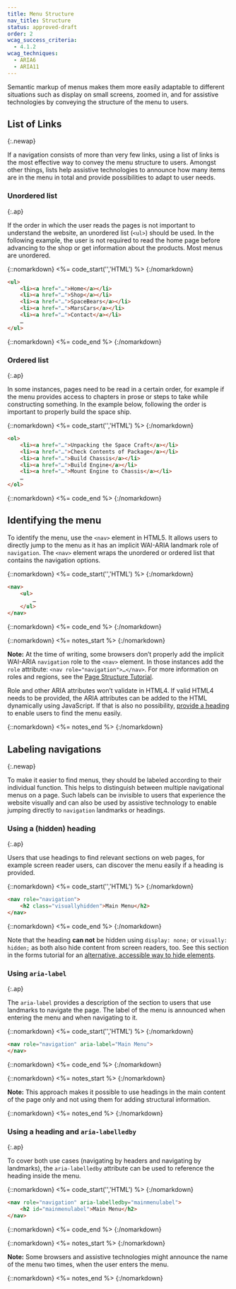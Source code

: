 ```yaml
---
title: Menu Structure
nav_title: Structure
status: approved-draft
order: 2
wcag_success_criteria:
  - 4.1.2
wcag_techniques:
  - ARIA6
  - ARIA11
---
```


Semantic markup of menus makes them more easily adaptable to different situations such as display on small screens, zoomed in, and for assistive technologies by conveying the structure of the menu to users.

## List of Links
{:.newap}

If a navigation consists of more than very few links, using a list of links is the most effective way to convey the menu structure to users. Amongst other things, lists help assistive technologies to announce how many items are in the menu in total and provide possibilities to adapt to user needs.

### Unordered list
{:.ap}

If the order in which the user reads the pages is not important to understand the website, an unordered list (`<ul>`) should be used. In the following example, the user is not required to read the home page before advancing to the shop or get information about the products. Most menus are unordered.

{::nomarkdown}
<%= code_start('','HTML') %>
{:/nomarkdown}

~~~ html
<ul>
	<li><a href="…">Home</a></li>
	<li><a href="…">Shop</a></li>
	<li><a href="…">SpaceBears</a></li>
	<li><a href="…">MarsCars</a></li>
	<li><a href="…">Contact</a></li>
	…
</ul>
~~~

{::nomarkdown}
<%= code_end %>
{:/nomarkdown}


### Ordered list
{:.ap}

In some instances, pages need to be read in a certain order, for example if the menu provides access to chapters in prose or steps to take while constructing something. In the example below, following the order is important to properly build the space ship.

{::nomarkdown}
<%= code_start('','HTML') %>
{:/nomarkdown}

~~~ html
<ol>
	<li><a href="…">Unpacking the Space Craft</a></li>
	<li><a href="…">Check Contents of Package</a></li>
	<li><a href="…">Build Chassis</a></li>
	<li><a href="…">Build Engine</a></li>
	<li><a href="…">Mount Engine to Chassis</a></li>
	…
</ol>
~~~

{::nomarkdown}
<%= code_end %>
{:/nomarkdown}

## Identifying the menu

To identify the menu, use the `<nav>` element in HTML5. It allows users to directly jump to the menu as it has an implicit WAI-ARIA landmark role of `navigation`. The `<nav>` element wraps the unordered or ordered list that contains the navigation options.

{::nomarkdown}
<%= code_start('','HTML') %>
{:/nomarkdown}

~~~ html
<nav>
	<ul>
		…
	</ul>
</nav>
~~~

{::nomarkdown}
<%= code_end %>
{:/nomarkdown}

{::nomarkdown}
<%= notes_start %>
{:/nomarkdown}

**Note:** At the time of writing, some browsers don’t properly add the implicit WAI-ARIA `navigation` role to the `<nav>` element. In those instances add the `role` attribute: `<nav role="navigation">…</nav>`. For more information on roles and regions, see the [Page Structure Tutorial](/page-structure/index.html).

Role and other ARIA attributes won’t validate in HTML4. If valid HTML4 needs to be provided, the ARIA attributes can be added to the HTML dynamically using JavaScript. If that is also no possibility, [provide a heading](#using-a-hidden-heading) to enable users to find the menu easily.

{::nomarkdown}
<%= notes_end %>
{:/nomarkdown}

## Labeling navigations
{:.newap}

To make it easier to find menus, they should be labeled according to their individual function. This helps to distinguish between multiple navigational menus on a page. Such labels can be invisible to users that experience the website visually and can also be used by assistive technology to enable jumping directly to `navigation` landmarks or headings.

### Using a (hidden) heading
{:.ap}

Users that use headings to find relevant sections on web pages, for example screen reader users, can discover the menu easily if a heading is provided.

{::nomarkdown}
<%= code_start('','HTML') %>
{:/nomarkdown}

~~~ html
<nav role="navigation">
	<h2 class="visuallyhidden">Main Menu</h2>
</nav>
~~~

{::nomarkdown}
<%= code_end %>
{:/nomarkdown}

Note that the heading **can not** be hidden using `display: none;` or `visually: hidden;` as both also hide content from screen readers, too. See this section in the forms tutorial for an [alternative, accessible way to hide elements](/forms/labels.html#note-on-hiding-elements).

### Using `aria-label`
{:.ap}

The `aria-label` provides a description of the section to users that use landmarks to navigate the page. The label of the menu is announced when entering the menu and when navigating to it.

{::nomarkdown}
<%= code_start('','HTML') %>
{:/nomarkdown}

~~~ html
<nav role="navigation" aria-label="Main Menu">
</nav>
~~~

{::nomarkdown}
<%= code_end %>
{:/nomarkdown}

{::nomarkdown}
<%= notes_start %>
{:/nomarkdown}

**Note:** This approach makes it possible to use headings in the main content of the page only and not using them for adding structural information.

{::nomarkdown}
<%= notes_end %>
{:/nomarkdown}

### Using a heading and `aria-labelledby`
{:.ap}

To cover both use cases (navigating by headers and navigating by landmarks), the `aria-labelledby` attribute can be used to reference the heading inside the menu.

{::nomarkdown}
<%= code_start('','HTML') %>
{:/nomarkdown}

~~~ html
<nav role="navigation" aria-labelledby="mainmenulabel">
	<h2 id="mainmenulabel">Main Menu</h2>
</nav>
~~~

{::nomarkdown}
<%= code_end %>
{:/nomarkdown}

{::nomarkdown}
<%= notes_start %>
{:/nomarkdown}

**Note:** Some browsers and assistive technologies might announce the name of the menu two times, when the user enters the menu.

{::nomarkdown}
<%= notes_end %>
{:/nomarkdown}
